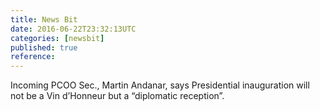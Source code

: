 ```yaml
---
title: News Bit
date: 2016-06-22T23:32:13UTC
categories: [newsbit]
published: true
reference: 
---
```


Incoming PCOO Sec., Martin Andanar, says Presidential inauguration will not be a Vin d’Honneur but a “diplomatic reception”.
